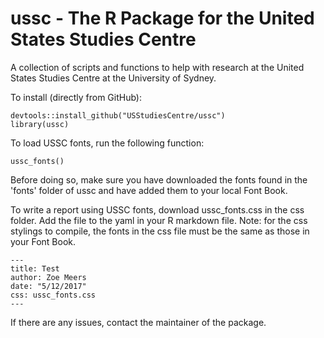 # ussc - The R Package for the United States Studies Centre
A collection of scripts and functions to help with research at the
United States Studies Centre at the University of Sydney.

To install (directly from GitHub):
```
devtools::install_github("USStudiesCentre/ussc")
library(ussc)
```

To load USSC fonts, run the following function:
```
ussc_fonts()
```
Before doing so, make sure you have downloaded the fonts found in the 'fonts' folder of ussc and have added them to your local Font Book. 

To write a report using USSC fonts, download ussc_fonts.css in the css folder. Add the file to the yaml in your R markdown file. Note: for the css stylings to compile, the fonts in the css file must be the same as those in your Font Book. 
```
---
title: Test
author: Zoe Meers
date: "5/12/2017"
css: ussc_fonts.css
---
```

If there are any issues, contact the maintainer of the package.
